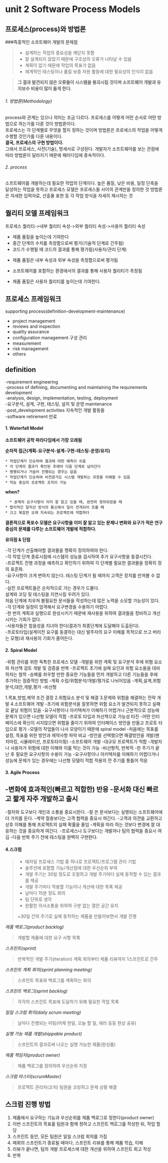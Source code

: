 unit 2 Software Process Models
==============================
 
프로세스(process)와 방법론
-------------------------

###즉흥적인 소프트웨어 개발의 문제점  
> * 설계하는 작업의 중요성을 깨닫지 못함
> * 잘 설계되지 않았기 때문에 구조상의 오류가 나타날 수 있음
> * 계획이 없기 때문에 작업의 목표가 없음
> * 체계적인 테스팅이나 품질 보증 차원 활동에 대한 필요성의 인식이 없음  

> **그 결과 발견되지 않은 오류들이 시스템을 붕괴시킬 것이며 소프트웨어 개발과 유지보수 비용이 많이 들게 한다.**


###### 1. 방법론(Methodology)
process와 관계는 있으나 의미는 조금 다르다. 프로세스를 어떻게 어떤 순서로 어떤 방법으로 하는가를 다룬 것이 방법론이다.   
프로세스는 각 단계별로 무엇을 할지 정하는 것이며 방법론은 프로세스의 작업을 어떻게 수행할 것인가를 다룬 내용이다.  
**결국, 프로세스의 구현 방법이다.**   
그래서 프로세스, 사전(기술), 명세서로 구성된다. 개발자가 소프트웨어를 보는 관점에 따라 방법론이 달라지기 때문에 패러다임에 종속적이다.

###### 2. process
소프트웨어를 개발하는데 필요한 작업의 단계이다. 높은 품질, 낮은 비용, 일정 단축을 달성하는 작업을 뜻하고
프로세스 모델은 프로세스들 사이의 관계만을 정의한 것 
방법론은 자세한 입력자료, 산출물 표현 등 각 작업 방식을 자세히 제시하는 것

퀄리티 모델 프레임워크
---------------------
프로세스 퀄리티->내부 퀄리티 속성->외부 퀄리티 속성->사용자 퀄리티 속성
* 제품 품질을 높이는데 기여한다
* 중간 단계의 수치를 측정함으로써 평가(기술적 단계로 간주됨)
* 코드가 수행될 때 코드의 결과를 통해 평가됨(사용자/관리 단계)  
- 제품 품질은 내부 속성과 외부 속성을 측정함으로써 평가됨  
* 소프트웨어를 포함하는 환경에서의 결과를 통해 사용자 퀄리티가 측정됨  
- 제품 품질은 사용자 퀄리티를 높이는데 기여한다.

프로세스 프레임워크
-----------------
supporting process(definition-development-maintenance)
* project management
* reviews and inspection
* quality assurance
* configuration management 구성 관리
* measurement
* risk management
* others

definition
-----------
-requirement engineering  
-process of defining, documenting and maintaining the requirements development    
-analysis, design, implementation, testing, deployment  
-요구분석, 설계, 구현, 테스팅, 설치 및 운영 maintenance    
-post_development activities 지속적인 개발 활동들  
-software retirement 만료  

 #### 1. Waterfall Model  
  
**소프트웨어 공학 파라다임에서 가장 오래됨**  
  
**순차적 접근(계획-요구분석-설계-구현-테스팅-운영/유지)**
  
	* 작업단계가 단순하여 결과에 대한 예측이 쉬움  
	* 각 단계의 결과가 확인된 후에야 다음 단계로 넘어간다  
	* 병행되거나 거슬러 진행되는 경우는 없음  
	* 작업단계가 단순하여 비전문가도 시스템 개발하는 과정을 이해할 수 있음  
	* 직능 중심의 프로젝트 조직이 가능  
  
**when?**  
  
      * 문제의 요구사항이 이미 잘 알고 있을 때, 완전히 정의되었을 때  
 	* 합리적인 일직선 방식의 통신에서 일이 전개되어 흐를 때  
  	* 크고 복잡한 오래 지속되는 프로젝트에 적합하다  
  
**결론적으로 폭포수 모델은 요구사항을 이미 잘 알고 있는 문제나 변화와 요구가 적은 연구 중심의 문제를 다루는 소프트웨어 개발에 적합하다.**  

**유의점 & 단점**  
  
-각 단계가 산출해야할 결과물을 명확히 정의하여야 한다.  
-각 작업 단계 종료시점에 시스템의 성능을 검사하여 추가 요구사항을 동결시킨다.  
-프로젝트 진행 과정을 예측하고 확인하기 위하여 각 단계별 필요한 결과물을 정확히 정의 표준화.  
-요구사항이 크게 변하지 않는다. 테스팅 단계가 될 때까지 고객은 장치를 만져볼 수 없다.  
-실전 프로젝트들은 순차적으로 가는 경우가 드물다.  
설계와 코딩 및 테스팅을 지연시킬 우려가 있다.  
처음 단계에 치우쳐 불필요한 문서들을 작성하는데 많은 노력을 소모할 가능성이 있다.  
-각 단계와 일정이 엄격해서 요구변경을 수용하기 어렵다.  
-한 번의 계획과 실행으로 완성시키기 때문에 재사용을 위하여 결과들을 정비하고 개선시키는 기회가 없다.  
-사용자들은 참을성을 지녀야 한다(결과가 최종단계에 도달해야 도출된다).  
-프로토타입(설계이전 요구를 동결하는 대신 발주자의 요구 이해를 목적으로 쓰고 버리는 모형)과 재사용의 기회가 줄어든다.  
  
#### 2. Spiral Model
-위험 관리를 위한 독특한 프로세스 모델
	-개발을 위한 계획 및 요구분석 후에 위혐 요소와 차선책 검토 개발 및 검증을 반복
	-프로젝트 초기에 실패 요인과 위험 요소들을 대비하자는 철학
	-승패를 좌우할 만한 중요한 기능들을 먼저 개발하고 다른 기능들을 후에 추가하는 	점증적인 방법
	-계획 수립/위험분석/개발/평가로 나뉘어있음
	-계획,설계,위험분석,대안,개발,평가
	-비선형

1.목표,방법,제약 조건 결정
2.위험요소 분석 및 해결
3.문제와 위험을 해결하는 전략 개발
4.소프트웨어 개발
-초기에 위험분석을 잘못하면 위험 요소가 발견되지 못하고 실패로 끝날 위험이 있음
-요구사항이나 아키텍쳐가 이해하기 어렵거나 근본적으로 성능에 문제가 있으면 나선형 모델이 적합
-프로토 타입과 차선책으로 가능성 타진
	-어떤 인터페이스에 확신이 서지않으면 위험을 줄이기 위하여 인터페이스 방안을 만들고 프로토 타입으로 평가
-모델의 작업들이 나사 모양이기 때문에 spiral model
-처음에는 목표를 설정, 목표를 위한 방안과 제약사항 파악 비교
-방안을 선택했으면 해결방안을 개발(벤치마킹, 시뮬레이션, 프로토타이핑)
-소프트웨어 개발
-대규모 프로젝트가 적합
-개발자나 사용자가 위험에 대한 이해와 이를 막는 것이 가능
-비선형적, 반복적 
-한 주기가 끝난 후 필요한 요구사항의 수용이 가능
-요구사항이나 아키텍처를 이해하기 어렵다거나 성능에 문제가 있는 경우에는 나선형 모델이 적합
적용의 전 주기를 통틀어 적응

#### 3. Agile Process
-변화에 효과적인(빠르고 적합한) 반응
-문서화 대신 빠르고 짧게 자주 개발하고 출시
-
-절차와 도구보다 개인과 소통을 중요시한다.
-잘 쓴 문서보다는 실행되는 소프트웨어에 더 가치를 둔다.
-계약 절충보다는 고객 협력을 중요시 여긴다.
	-고객과 의견을 교환하고 상호 이해를 통해 프로젝트의 실패 확률을 줄임
-계획을 따라 하는 것보다 변경에 잘 대응하는 것을 중요하게 여긴다.
-프로세스나 도구보다는 개발자나 팀의 협력을 중요시 여김
-다음 반복 주기 전에 테스팅을 완벽히 구현한다.

#### 4.스크럼

> + 애자일 프로세스 기법 중 하나로 프로젝트/프로그램 관리 기법
> + 솔루션에 포함할 기능/개선점에 대한 우선순위 부여
> + 개발 주기는 30일 정도로 조절하고 개발 주기마다 실제 동작할 수 있는 결과를 제공
> + 개발 주기마다 적용할 기능이나 개선에 대한 목록 제공
> + 날마다 15분 정도 회의
> + 팀 단위로 생각
> + 원활한 의사소통을 위하여 구분 없는 열린 공간 유지
>
> +30일 간의 주기로 실제 동작하는 제품을 만들어보면서 개발 진행

*제품 백로그(product backlog)*
> 개발할 제품에 대한 요구 사항 목록

*스프린트(sprint)*
> 반복적인 개발 주기(iteration)
> 계획 회의부터 제품 리뷰까지 1스프린트로 간주

*스프린트 계획 회의(sprint planning meeting)*
> 스프린트 목표와 백로그를 계획하는 회의

*스프린트 백로그(sprint backlog)*
> 각각의 스프린트 목표에 도달하기 위해 필요한 작업 목록

*일일 스크럼 회의(daily scrum meeting)*
> 날마다 진행되는 미팅(어제 한일, 오늘 할 일, 에러 등등 현상 공유)

*실행 가능 제품 개발(shippable product)*
> 스프린트의 결과로써 나오는 실행 가능한 제품(완성품)

*제품 책임자(product owner)*
> 제품 백로그를 정의하여 우선순위 지정

*스크럼 마스터(scrumMaster)*   
> 프로젝트 관리자(코치)
> 팀원을 코칭하고 문제 상황 해결

스크럼 진행 방법
---------------
1. 제품에서 요구하는 기능과 우선순위를 제품 백로그로 정한다(product owner)
2. 이번 스프린트의 목표를 팀원과 함께 정하고 스프린트 백로그를 작성한 뒤, 작업 할당
3. 스프린트 동안, 모든 팀원은 일일 스크럼 회의를 가짐
4. 매회의 스프린트가 종료될 때마다, 스프린트 리뷰를 통해 제품 학습, 이해
5. 리뷰가 끝나면, 팀의 개발 프로세스에 대한 개선을 위하여 스프린트 회고 작성
6. 반복
